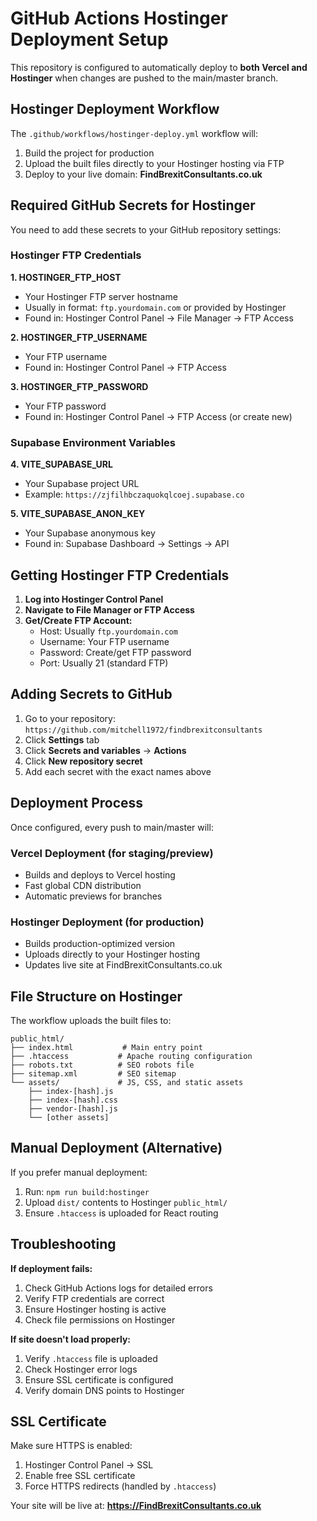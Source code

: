 # GitHub Actions Hostinger Deployment Setup

This repository is configured to automatically deploy to **both Vercel and Hostinger** when changes are pushed to the main/master branch.

## Hostinger Deployment Workflow

The `.github/workflows/hostinger-deploy.yml` workflow will:
1. Build the project for production
2. Upload the built files directly to your Hostinger hosting via FTP
3. Deploy to your live domain: **FindBrexitConsultants.co.uk**

## Required GitHub Secrets for Hostinger

You need to add these secrets to your GitHub repository settings:

### Hostinger FTP Credentials

**1. HOSTINGER_FTP_HOST**
- Your Hostinger FTP server hostname
- Usually in format: `ftp.yourdomain.com` or provided by Hostinger
- Found in: Hostinger Control Panel → File Manager → FTP Access

**2. HOSTINGER_FTP_USERNAME**
- Your FTP username
- Found in: Hostinger Control Panel → FTP Access

**3. HOSTINGER_FTP_PASSWORD**
- Your FTP password
- Found in: Hostinger Control Panel → FTP Access (or create new)

### Supabase Environment Variables

**4. VITE_SUPABASE_URL**
- Your Supabase project URL
- Example: `https://zjfilhbczaquokqlcoej.supabase.co`

**5. VITE_SUPABASE_ANON_KEY**
- Your Supabase anonymous key
- Found in: Supabase Dashboard → Settings → API

## Getting Hostinger FTP Credentials

1. **Log into Hostinger Control Panel**
2. **Navigate to File Manager or FTP Access**
3. **Get/Create FTP Account:**
   - Host: Usually `ftp.yourdomain.com`
   - Username: Your FTP username
   - Password: Create/get FTP password
   - Port: Usually 21 (standard FTP)

## Adding Secrets to GitHub

1. Go to your repository: `https://github.com/mitchell1972/findbrexitconsultants`
2. Click **Settings** tab
3. Click **Secrets and variables** → **Actions**
4. Click **New repository secret**
5. Add each secret with the exact names above

## Deployment Process

Once configured, every push to main/master will:

### Vercel Deployment (for staging/preview)
- Builds and deploys to Vercel hosting
- Fast global CDN distribution
- Automatic previews for branches

### Hostinger Deployment (for production)
- Builds production-optimized version
- Uploads directly to your Hostinger hosting
- Updates live site at FindBrexitConsultants.co.uk

## File Structure on Hostinger

The workflow uploads the built files to:
```
public_html/
├── index.html           # Main entry point
├── .htaccess           # Apache routing configuration
├── robots.txt          # SEO robots file
├── sitemap.xml         # SEO sitemap
└── assets/             # JS, CSS, and static assets
    ├── index-[hash].js
    ├── index-[hash].css
    ├── vendor-[hash].js
    └── [other assets]
```

## Manual Deployment (Alternative)

If you prefer manual deployment:
1. Run: `npm run build:hostinger`
2. Upload `dist/` contents to Hostinger `public_html/`
3. Ensure `.htaccess` is uploaded for React routing

## Troubleshooting

**If deployment fails:**
1. Check GitHub Actions logs for detailed errors
2. Verify FTP credentials are correct
3. Ensure Hostinger hosting is active
4. Check file permissions on Hostinger

**If site doesn't load properly:**
1. Verify `.htaccess` file is uploaded
2. Check Hostinger error logs
3. Ensure SSL certificate is configured
4. Verify domain DNS points to Hostinger

## SSL Certificate

Make sure HTTPS is enabled:
1. Hostinger Control Panel → SSL
2. Enable free SSL certificate
3. Force HTTPS redirects (handled by `.htaccess`)

Your site will be live at: **https://FindBrexitConsultants.co.uk**
